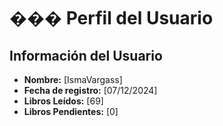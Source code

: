 # ��� Perfil del Usuario

## Información del Usuario
- **Nombre:** [IsmaVargass]
- **Fecha de registro:** [07/12/2024]
- **Libros Leídos:** [69]
- **Libros Pendientes:** [0]
